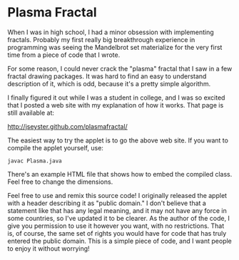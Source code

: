 Plasma Fractal
==============

When I was in high school, I had a minor obsession with implementing
fractals.  Probably my first really big breakthrough experience in
programming was seeing the Mandelbrot set materialize for the very
first time from a piece of code that I wrote.

For some reason, I could never crack the "plasma" fractal that I saw
in a few fractal drawing packages.  It was hard to find an easy to
understand description of it, which is odd, because it's a pretty
simple algorithm.

I finally figured it out while I was a student in college, and I was
so excited that I posted a web site with my explanation of how it
works.  That page is still available at:

http://jseyster.github.com/plasmafractal/

The easiest way to try the applet is to go the above web site.  If you
want to compile the applet yourself, use:

    javac Plasma.java

There's an example HTML file that shows how to embed the compiled
class.  Feel free to change the dimensions.

Feel free to use and remix this source code!  I originally released
the applet with a header describing it as "public domain."  I don't
believe that a statement like that has any legal meaning, and it may
not have any force in some countries, so I've updated it to be
clearer.  As the author of the code, I give you permission to use it
however you want, with no restrictions.  That is, of course, the same
set of rights you would have for code that has truly entered the
public domain.  This is a simple piece of code, and I want people to
enjoy it without worrying!
